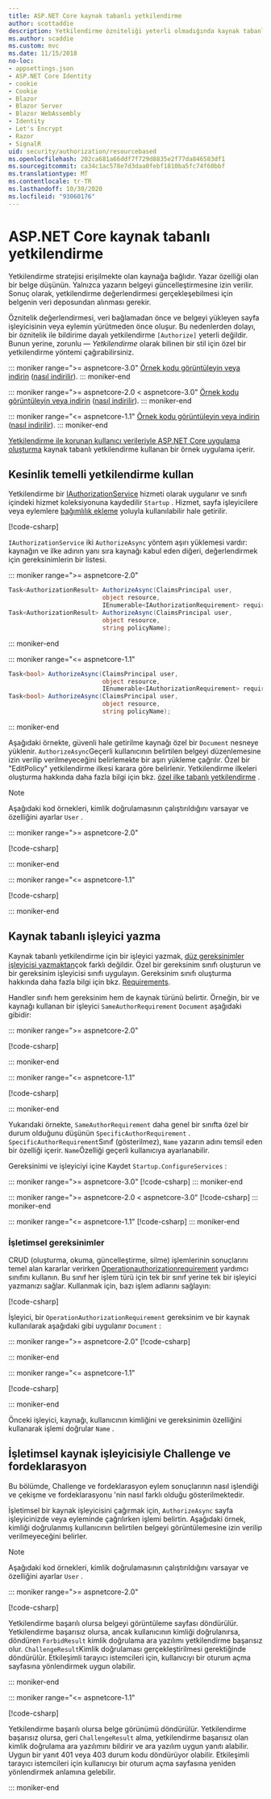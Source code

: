 ```yaml
---
title: ASP.NET Core kaynak tabanlı yetkilendirme
author: scottaddie
description: Yetkilendirme özniteliği yeterli olmadığında kaynak tabanlı yetkilendirmeyi bir ASP.NET Core uygulamasına uygulamayı öğrenin.
ms.author: scaddie
ms.custom: mvc
ms.date: 11/15/2018
no-loc:
- appsettings.json
- ASP.NET Core Identity
- cookie
- Cookie
- Blazor
- Blazor Server
- Blazor WebAssembly
- Identity
- Let's Encrypt
- Razor
- SignalR
uid: security/authorization/resourcebased
ms.openlocfilehash: 202ca681a66ddf7f729d8835e2f77da846583df1
ms.sourcegitcommit: ca34c1ac578e7d3daa0febf1810ba5fc74f60bbf
ms.translationtype: MT
ms.contentlocale: tr-TR
ms.lasthandoff: 10/30/2020
ms.locfileid: "93060176"
---
```

# <a name="resource-based-authorization-in-aspnet-core"></a>ASP.NET Core kaynak tabanlı yetkilendirme

Yetkilendirme stratejisi erişilmekte olan kaynağa bağlıdır. Yazar özelliği olan bir belge düşünün. Yalnızca yazarın belgeyi güncelleştirmesine izin verilir. Sonuç olarak, yetkilendirme değerlendirmesi gerçekleşebilmesi için belgenin veri deposundan alınması gerekir.

Öznitelik değerlendirmesi, veri bağlamadan önce ve belgeyi yükleyen sayfa işleyicisinin veya eylemin yürütmeden önce oluşur. Bu nedenlerden dolayı, bir öznitelik ile bildirime dayalı yetkilendirme `[Authorize]` yeterli değildir. Bunun yerine, zorunlu &mdash; *Yetkilendirme* olarak bilinen bir stil için özel bir yetkilendirme yöntemi çağırabilirsiniz.

::: moniker range=">= aspnetcore-3.0"
[Örnek kodu görüntüleyin veya indirin](https://github.com/dotnet/AspNetCore.Docs/tree/master/aspnetcore/security/authorization/resourcebased/samples/3_0) ([nasıl indirilir](xref:index#how-to-download-a-sample)).
::: moniker-end

 ::: moniker range=">= aspnetcore-2.0 < aspnetcore-3.0"
[Örnek kodu görüntüleyin veya indirin](https://github.com/dotnet/AspNetCore.Docs/tree/master/aspnetcore/security/authorization/resourcebased/samples/2_2) ([nasıl indirilir](xref:index#how-to-download-a-sample)).
::: moniker-end

::: moniker range="<= aspnetcore-1.1"
[Örnek kodu görüntüleyin veya indirin](https://github.com/dotnet/AspNetCore.Docs/tree/master/aspnetcore/security/authorization/resourcebased/samples/1_1) ([nasıl indirilir](xref:index#how-to-download-a-sample)).
::: moniker-end

[Yetkilendirme ile korunan kullanıcı verileriyle ASP.NET Core uygulama oluşturma](xref:security/authorization/secure-data) kaynak tabanlı yetkilendirme kullanan bir örnek uygulama içerir.

## <a name="use-imperative-authorization"></a>Kesinlik temelli yetkilendirme kullan

Yetkilendirme bir [IAuthorizationService](/dotnet/api/microsoft.aspnetcore.authorization.iauthorizationservice) hizmeti olarak uygulanır ve sınıfı içindeki hizmet koleksiyonuna kaydedilir `Startup` . Hizmet, sayfa işleyicilere veya eylemlere [bağımlılık ekleme](xref:fundamentals/dependency-injection) yoluyla kullanılabilir hale getirilir.

[!code-csharp[](resourcebased/samples/3_0/ResourceBasedAuthApp2/Controllers/DocumentController.cs?name=snippet_IAuthServiceDI&highlight=6)]

`IAuthorizationService` iki `AuthorizeAsync` yöntem aşırı yüklemesi vardır: kaynağın ve ilke adının yanı sıra kaynağı kabul eden diğeri, değerlendirmek için gereksinimlerin bir listesi.

::: moniker range=">= aspnetcore-2.0"

```csharp
Task<AuthorizationResult> AuthorizeAsync(ClaimsPrincipal user,
                          object resource,
                          IEnumerable<IAuthorizationRequirement> requirements);
Task<AuthorizationResult> AuthorizeAsync(ClaimsPrincipal user,
                          object resource,
                          string policyName);
```

::: moniker-end

::: moniker range="<= aspnetcore-1.1"

```csharp
Task<bool> AuthorizeAsync(ClaimsPrincipal user,
                          object resource,
                          IEnumerable<IAuthorizationRequirement> requirements);
Task<bool> AuthorizeAsync(ClaimsPrincipal user,
                          object resource,
                          string policyName);
```

::: moniker-end

<a name="security-authorization-resource-based-imperative"></a>

Aşağıdaki örnekte, güvenli hale getirilme kaynağı özel bir `Document` nesneye yüklenir. `AuthorizeAsync`Geçerli kullanıcının belirtilen belgeyi düzenlemesine izin verilip verilmeyeceğini belirlemekte bir aşırı yükleme çağrılır. Özel bir "EditPolicy" yetkilendirme ilkesi karara göre belirlenir. Yetkilendirme ilkeleri oluşturma hakkında daha fazla bilgi için bkz. [özel ilke tabanlı yetkilendirme](xref:security/authorization/policies) .

> [!NOTE]
> Aşağıdaki kod örnekleri, kimlik doğrulamasının çalıştırıldığını varsayar ve özelliğini ayarlar `User` .

::: moniker range=">= aspnetcore-2.0"

[!code-csharp[](resourcebased/samples/3_0/ResourceBasedAuthApp2/Pages/Document/Edit.cshtml.cs?name=snippet_DocumentEditHandler)]

::: moniker-end

::: moniker range="<= aspnetcore-1.1"

[!code-csharp[](resourcebased/samples/1_1/ResourceBasedAuthApp1/Controllers/DocumentController.cs?name=snippet_DocumentEditAction)]

::: moniker-end

## <a name="write-a-resource-based-handler"></a>Kaynak tabanlı işleyici yazma

Kaynak tabanlı yetkilendirme için bir işleyici yazmak, [düz gereksinimler işleyicisi yazmaktan](xref:security/authorization/policies#security-authorization-policies-based-authorization-handler)çok farklı değildir. Özel bir gereksinim sınıfı oluşturun ve bir gereksinim işleyicisi sınıfı uygulayın. Gereksinim sınıfı oluşturma hakkında daha fazla bilgi için bkz. [Requirements](xref:security/authorization/policies#requirements).

Handler sınıfı hem gereksinim hem de kaynak türünü belirtir. Örneğin, bir ve kaynağı kullanan bir işleyici `SameAuthorRequirement` `Document` aşağıdaki gibidir:

::: moniker range=">= aspnetcore-2.0"

[!code-csharp[](resourcebased/samples/3_0/ResourceBasedAuthApp2/Services/DocumentAuthorizationHandler.cs?name=snippet_HandlerAndRequirement)]

::: moniker-end

::: moniker range="<= aspnetcore-1.1"

[!code-csharp[](resourcebased/samples/1_1/ResourceBasedAuthApp1/Services/DocumentAuthorizationHandler.cs?name=snippet_HandlerAndRequirement)]

::: moniker-end

Yukarıdaki örnekte, `SameAuthorRequirement` daha genel bir sınıfta özel bir durum olduğunu düşünün `SpecificAuthorRequirement` . `SpecificAuthorRequirement`Sınıf (gösterilmez), `Name` yazarın adını temsil eden bir özelliği içerir. `Name`Özelliği geçerli kullanıcıya ayarlanabilir.

Gereksinimi ve işleyiciyi içine Kaydet `Startup.ConfigureServices` :

::: moniker range=">= aspnetcore-3.0"
[!code-csharp[](resourcebased/samples/3_0/ResourceBasedAuthApp2/Startup.cs?name=snippet_ConfigureServicesSample&highlight=4-8,10)]
::: moniker-end

 ::: moniker range=">= aspnetcore-2.0 < aspnetcore-3.0"
[!code-csharp[](resourcebased/samples/2_2/ResourceBasedAuthApp2/Startup.cs?name=snippet_ConfigureServicesSample&highlight=3-7,9)]
::: moniker-end

::: moniker range="<= aspnetcore-1.1"
[!code-csharp[](resourcebased/samples/1_1/ResourceBasedAuthApp1/Startup.cs?name=snippet_ConfigureServicesSample&highlight=3-7,9)]
::: moniker-end

### <a name="operational-requirements"></a>İşletimsel gereksinimler

CRUD (oluşturma, okuma, güncelleştirme, silme) işlemlerinin sonuçlarını temel alan kararlar verirken [Operationauthorizationrequirement](/dotnet/api/microsoft.aspnetcore.authorization.infrastructure.operationauthorizationrequirement) yardımcı sınıfını kullanın. Bu sınıf her işlem türü için tek bir sınıf yerine tek bir işleyici yazmanızı sağlar. Kullanmak için, bazı işlem adlarını sağlayın:

[!code-csharp[](resourcebased/samples/3_0/ResourceBasedAuthApp2/Services/DocumentAuthorizationCrudHandler.cs?name=snippet_OperationsClass)]

İşleyici, bir `OperationAuthorizationRequirement` gereksinim ve bir kaynak kullanılarak aşağıdaki gibi uygulanır `Document` :

 ::: moniker range=">= aspnetcore-2.0"
[!code-csharp[](resourcebased/samples/3_0/ResourceBasedAuthApp2/Services/DocumentAuthorizationCrudHandler.cs?name=snippet_Handler)]

::: moniker-end

::: moniker range="<= aspnetcore-1.1"

[!code-csharp[](resourcebased/samples/1_1/ResourceBasedAuthApp1/Services/DocumentAuthorizationCrudHandler.cs?name=snippet_Handler)]

::: moniker-end

Önceki işleyici, kaynağı, kullanıcının kimliğini ve gereksinimin özelliğini kullanarak işlemi doğrular `Name` .

## <a name="challenge-and-forbid-with-an-operational-resource-handler"></a>İşletimsel kaynak işleyicisiyle Challenge ve fordeklarasyon

Bu bölümde, Challenge ve fordeklarasyon eylem sonuçlarının nasıl işlendiği ve çekişme ve fordeklarasyonu 'nin nasıl farklı olduğu gösterilmektedir.

İşletimsel bir kaynak işleyicisini çağırmak için, `AuthorizeAsync` sayfa işleyicinizde veya eyleminde çağrılırken işlemi belirtin. Aşağıdaki örnek, kimliği doğrulanmış kullanıcının belirtilen belgeyi görüntülemesine izin verilip verilmeyeceğini belirler.

> [!NOTE]
> Aşağıdaki kod örnekleri, kimlik doğrulamasının çalıştırıldığını varsayar ve özelliğini ayarlar `User` .

::: moniker range=">= aspnetcore-2.0"

[!code-csharp[](resourcebased/samples/3_0/ResourceBasedAuthApp2/Pages/Document/View.cshtml.cs?name=snippet_DocumentViewHandler&highlight=10-11)]

Yetkilendirme başarılı olursa belgeyi görüntüleme sayfası döndürülür. Yetkilendirme başarısız olursa, ancak kullanıcının kimliği doğrulanırsa, döndüren `ForbidResult` kimlik doğrulama ara yazılımı yetkilendirme başarısız olur. `ChallengeResult`Kimlik doğrulaması gerçekleştirilmesi gerektiğinde döndürülür. Etkileşimli tarayıcı istemcileri için, kullanıcıyı bir oturum açma sayfasına yönlendirmek uygun olabilir.

::: moniker-end

::: moniker range="<= aspnetcore-1.1"

[!code-csharp[](resourcebased/samples/1_1/ResourceBasedAuthApp1/Controllers/DocumentController.cs?name=snippet_DocumentViewAction&highlight=11-12)]

Yetkilendirme başarılı olursa belge görünümü döndürülür. Yetkilendirme başarısız olursa, geri `ChallengeResult` alma, yetkilendirme başarısız olan kimlik doğrulama ara yazılımını bildirir ve ara yazılım uygun yanıtı alabilir. Uygun bir yanıt 401 veya 403 durum kodu döndürüyor olabilir. Etkileşimli tarayıcı istemcileri için kullanıcıyı bir oturum açma sayfasına yeniden yönlendirmek anlamına gelebilir.

::: moniker-end
